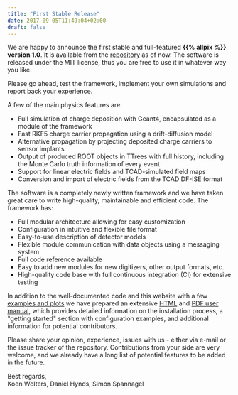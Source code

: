 ```yaml
---
title: "First Stable Release"
date: 2017-09-05T11:49:04+02:00
draft: false
---
```


We are happy to announce the first stable and full-featured **{{% allpix %}} version 1.0**. It is available from the [repository](https://gitlab.cern.ch/allpix-squared/allpix-squared/) as of now. The software is released under the MIT license, thus you are free to use it in whatever way you like.
<!--more-->
Please go ahead, test the framework, implement your own simulations and report back your experience.

A few of the main physics features are:

* Full simulation of charge deposition with Geant4, encapsulated as a module of the framework
* Fast RKF5 charge carrier propagation using a drift-diffusion model
* Alternative propagation by projecting deposited charge carriers to sensor implants
* Output of produced ROOT objects in TTrees with full history, including the Monte Carlo truth information of every event
* Support for linear electric fields and TCAD-simulated field maps
* Conversion and import of electric fields from the TCAD DF-ISE format

The software is a completely newly written framework and we have taken great care to write high-quality, maintainable and efficient code. The framework has:

* Full modular architecture allowing for easy customization
* Configuration in intuitive and flexible file format
* Easy-to-use description of detector models
* Flexible module communication with data objects using a messaging system
* Full code reference available
* Easy to add new modules for new digitizers, other output formats, etc.
* High-quality code base with full continuous integration (CI) for extensive testing

In addition to the well-documented code and this website with a few [examples and plots](/page/screenshots/) we have prepared an extensive [HTML](/usermanual/allpix-manual.html) and [PDF user manual](/usermanual/allpix-manual.pdf), which provides detailed information on the installation process, a "getting started" section with configuration examples, and additional information for potential contributors.

Please share your opinion, experience, issues with us - either via e-mail or the issue tracker of the repository. Contributions from your side are very welcome, and we already have a long list of potential features to be added in the future.

Best regards,   
Koen Wolters, Daniel Hynds, Simon Spannagel
